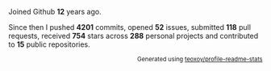 Joined Github **12** years ago.

Since then I pushed **4201** commits, opened **52** issues, submitted **118** pull requests, received **754** stars across **288** personal projects and contributed to **15** public repositories.

<p align="right"><sub>Generated using <a href="https://github.com/marketplace/actions/profile-readme-stats">teoxoy/profile-readme-stats</a></sub></p>
